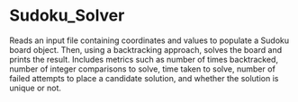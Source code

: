 # Sudoku_Solver
Reads an input file containing coordinates and values to populate a Sudoku board object. Then, using a backtracking approach, solves the board and prints the result. Includes metrics such as number of times backtracked, number of integer comparisons to solve, time taken to solve, number of failed attempts to place a candidate solution, and whether the solution is unique or not.
